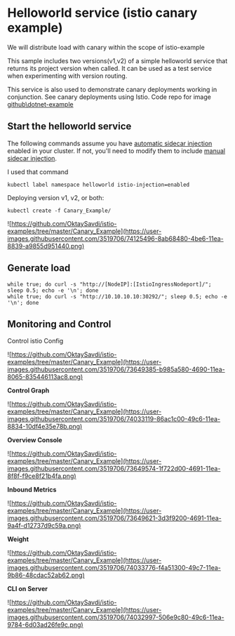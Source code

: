 

# Helloworld service (istio canary example)

We will distribute load with canary within the scope of istio-example

This sample includes two versions(v1,v2) of a simple helloworld service that returns its project version when called. It can be used as a test service when experimenting with version routing.

This service is also used to demonstrate canary deployments working in conjunction. See canary deployments using Istio. Code repo for image [github\dotnet-example](https://github.com/OktaySavdi/dotnet-example)

## Start the helloworld service

The following commands assume you have [automatic sidecar injection](https://istio.io/docs/setup/additional-setup/sidecar-injection/#automatic-sidecar-injection) enabled in your cluster. If not, you'll need to modify them to include [manual sidecar injection](https://istio.io/docs/setup/additional-setup/sidecar-injection/#manual-sidecar-injection).

I used that command

    kubectl label namespace helloworld istio-injection=enabled

Deploying version v1, v2, or both:

    kubectl create -f Canary_Example/
![https://github.com/OktaySavdi/istio-examples/tree/master/Canary_Example](https://user-images.githubusercontent.com/3519706/74125496-8ab68480-4be6-11ea-8839-a9855d951440.png)

## Generate load

    while true; do curl -s "http://[NodeIP]:[IstioIngressNodeport]/"; sleep 0.5; echo -e '\n'; done
    while true; do curl -s "http://10.10.10.10:30292/"; sleep 0.5; echo -e '\n'; done 

## Monitoring and Control

Control istio Config

![https://github.com/OktaySavdi/istio-examples/tree/master/Canary_Example](https://user-images.githubusercontent.com/3519706/73649385-b985a580-4690-11ea-8065-835446113ac8.png)

**Control Graph**

![https://github.com/OktaySavdi/istio-examples/tree/master/Canary_Example](https://user-images.githubusercontent.com/3519706/74033119-86ac1c00-49c6-11ea-8834-10df4e35e78b.png)

**Overview Console**

![https://github.com/OktaySavdi/istio-examples/tree/master/Canary_Example](https://user-images.githubusercontent.com/3519706/73649574-1f722d00-4691-11ea-8f8f-f9ce8f21b4fa.png)

**Inbound Metrics**

![https://github.com/OktaySavdi/istio-examples/tree/master/Canary_Example](https://user-images.githubusercontent.com/3519706/73649621-3d3f9200-4691-11ea-9a4f-d12737d9c59a.png)

**Weight**

![https://github.com/OktaySavdi/istio-examples/tree/master/Canary_Example](https://user-images.githubusercontent.com/3519706/74033776-f4a51300-49c7-11ea-9b86-48cdac52ab62.png)

**CLI on Server**

![https://github.com/OktaySavdi/istio-examples/tree/master/Canary_Example](https://user-images.githubusercontent.com/3519706/74032997-506e9c80-49c6-11ea-9784-6d03ad26fe9c.png)
